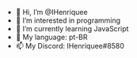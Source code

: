 - 👋 Hi, I’m @IHenriquee
- 👀 I’m interested in programming
- 🌱 I’m currently learning JavaScript
- 💞️ My language: pt-BR
- 📫 My Discord: IHenriquee#8580
